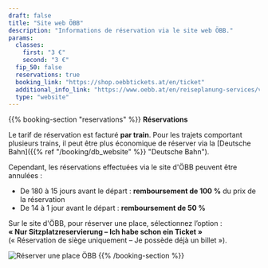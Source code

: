 ```yaml
---
draft: false
title: "Site web ÖBB"
description: "Informations de réservation via le site web ÖBB."
params:
  classes:
    first: "3 €"
    second: "3 €"
  fip_50: false
  reservations: true
  booking_link: "https://shop.oebbtickets.at/en/ticket"
  additional_info_link: "https://www.oebb.at/en/reiseplanung-services/vor-ihrer-reise/reservierung-sitzplatz"
  type: "website"
---
```


{{% booking-section "reservations" %}}
**Réservations**

Le tarif de réservation est facturé **par train**. Pour les trajets comportant plusieurs trains, il peut être plus économique de réserver via la [Deutsche Bahn]({{% ref "/booking/db_website" %}} "Deutsche Bahn").

Cependant, les réservations effectuées via le site d'ÖBB peuvent être annulées :

- De 180 à 15 jours avant le départ : **remboursement de 100 %** du prix de la réservation  
- De 14 à 1 jour avant le départ : **remboursement de 50 %**

Sur le site d'ÖBB, pour réserver une place, sélectionnez l’option :  
**« Nur Sitzplatzreservierung – Ich habe schon ein Ticket »**  
(« Réservation de siège uniquement – Je possède déjà un billet »).

![Réserver une place ÖBB](obb_reservation.webp)
{{% /booking-section %}}
